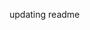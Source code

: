 updating readme

<!-- **Credits**
Pexels
Pixaby: children reading
thispersondoesnotexist.com: staff images
google books api: search api second header
app.logo.com: library logo
google icons: square icons
devicon: facebook icon -->
